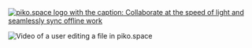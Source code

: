 <a href="https://piko.space">
  <picture>
    <source media="(prefers-color-scheme: dark)" srcset="https://user-images.githubusercontent.com/12611076/233309873-564be625-fb87-408e-8762-e3ae15098e5a.png">
    <img alt="piko.space logo with the caption: Collaborate at the speed of light and seamlessly sync offline work" src="https://user-images.githubusercontent.com/12611076/233309946-78fc7c82-4b45-4728-bf0e-7151512a10c8.png">
  </picture>
</a>

![Video of a user editing a file in piko.space](https://user-images.githubusercontent.com/12611076/200086646-59b967c7-85c1-4dde-a01f-73605a5e6be3.gif)
